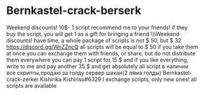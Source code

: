 # Bernkastel-crack-berserk
Weekend discounts! 10$- 1 script
recommend me to your friends! if they buy the script, you will get 1 as a gift for bringing a friend
\\\\\Weekend discounts! have time, a whole package of scripts is not $ 50, but $ 32\
https://discord.gg/WnZZncQ
all scripts will be equal to $ 50 if you take them at once
you can exchange them with friends, or share, but do not distribute them everywhere
you can pay 1 script for 15 $ and if you like everything, write to me and pay another 35 $ and get absolutely all script
в наличии все скрипты,продаю за голду сервер шакан(2 ляма голды)
Bernkastel-crack-zerker Kishirika Kishirisu#6329
I exchange scripts, only new ones! 
all scripts are available


